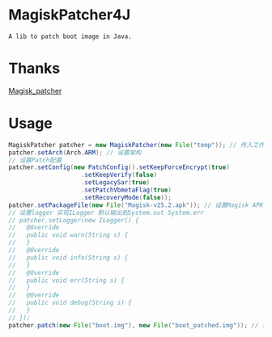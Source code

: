 # MagiskPatcher4J
`A lib to patch boot image in Java.`

# Thanks
[Magisk_patcher](https://github.com/affggh/Magisk_patcher)

# Usage

```java
MagiskPatcher patcher = new MagiskPatcher(new File("temp")); // 传入工作文件夹路径
patcher.setArch(Arch.ARM); // 设置架构
// 设置Patch配置
patcher.setConfig(new PatchConfig().setKeepForceEncrypt(true)
					.setKeepVerify(false)
					.setLegacySar(true)
					.setPatchVbmetaFlag(true)
					.setRecoveryMode(false));
patcher.setPackageFile(new File("Magisk-v25.2.apk")); // 设置Magisk APK路径
// 设置logger 实现ILogger 默认输出到System.out System.err
// patcher.setLogger(new ILogger() {
// 	 @Override
// 	 public void warn(String s) {
// 	 }
// 	 @Override
//	 public void info(String s) {
//	 }
//	 @Override
//	 public void err(String s) {
//	 }
//	 @Override
//	 public void debug(String s) {
//	 }
// });
patcher.patch(new File("boot.img"), new File("boot_patched.img")); // 被修补的boot与输出文件
```

